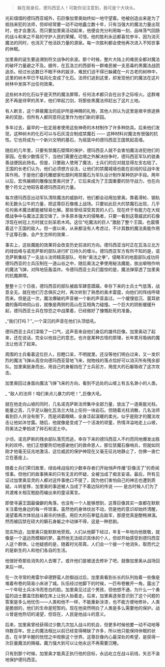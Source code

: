 > 躲在我身后，德玛西亚人！可能你没注意到，我可是个大块头。

光彩熠熠的德玛西亚城外，石巨像加里奥始终如一地守望着。他被创造出来是为了抵挡来犯的法师，但却经常要一动不动地矗立数十年，只有当强大的魔法力量出现时，他才会激活。而只要加里奥活动起来，他便会充分利用每一刻，品味荡气回肠的战斗和来之不易的守护人民的荣耀。可惜，他的胜利永远都喜忧参半，因为消灭魔法的同时，也消灭了他活跃力量的源泉。每一次胜利都会使他再次进入不知世事的休眠。

加里奥的诞生要追溯到符文战争的余波。那个时候，整片大陆上的难民全都对魔法的破坏力量避之不及。据传，在瓦洛兰的西部有一群难民被一支恶毒的黑魔法战团追杀。经过长达数日不眠不休的跋涉，难民们迫不得已躲藏在一片古老的树林中，这里的树木早已干枯风化变成了化石。法师们追到这里，却发现他们的魔法在这片树林中发挥不出任何效果。

这些树木的化石似乎是天然的魔法屏障，任何法术都只会在出手之际哑火。这群难民不再是待宰的羔羊，他们举起刀剑，将那些黑魔法师赶出了这片土地。

有人断言，这个屏蔽魔法的庇护所是神赐的礼物，其他人则认为这里是艰辛旅途换来的奖励，但所有人都同意将这里作为他们新的家园。

多年过去，最早的一批定居者使用这些神奇的木材制作了许多种防具。后来他们发现，这种树木的化石可以与石灰混合制成禁魔石 —— 这种材料对魔法有很强的抗性。它也将成为一个新兴文明的基石，为摇篮中的德玛西亚王国筑起高墙。

随后的几年里，只要有禁魔石壁障的保护，德玛西亚人就不会害怕魔法进犯他们的家园。在极少数情况下，当他们需要在边境之外解决纷争时，德玛西亚军队的骁勇善战便因此扬名。但是，只要敌人使用了魔法，士兵们的应对就显得左支右绌了。王国的长老们认为，他们必须想方设法，让他们的禁魔城墙也能在前线的征战中发挥作用。于是他们委托雕塑家杜朗利用禁魔石为军队设计制作某种防护手段。两年以后，宏伟展翅的雕像加里奥问世了，它后来成为了王国重要的防守战力，也在向整个符文之地昭告着德玛西亚的力量。

每次德玛西亚出动军队清除魔法的威胁时，他们都会动用加里奥。靠着滑轮、钢轨和无数头公牛的力量，把这尊巨石像推上战场。只要如此巨大的禁魔石出现，几乎任何奥术魔法都能被轻易化解。那些曾经深受其苦的人们，现在终于有能力在大规模战争中与魔法正面交锋了。许多原本强大的侵略者，只要一看到这尊威武的石像浮现在树冠上方时就立刻呆若木鸡。这位“吃魔法的巨人”激励了整个王国，也震慑着这个王国的敌人。但一直以来，从来都没有人考虑过，不计其数的魔法奥能作用于这尊石像，会产生怎样的效果…

事实上，这些魔能的效果将会改变历史前进的方向。德玛西亚当时正在瓦洛兰北方的绿齿峰与诺克萨斯的部队进行旷日持久的缠斗。德玛西亚军方有所不知的是，诺克萨斯集结了一支战斗法师精英部队，号称“奥法之拳”。侵略军的地面部队成功将德玛西亚的士兵压制在一道山谷之中，随后奥法之拳使用秘法魔能，放出噼啪作响的魔法飞弹，对阵地狂轰滥炸。令德玛西亚士兵们震惊的是，魔法弹穿透了加里奥的抗魔屏障。

整整十三个日夜，德玛西亚的部队被敌军肆意蹂躏，幸存下来的士兵士气低落，战意全无。就在他们万念俱灰之时，再次听到了熟悉的奥术雷霆，向他们的阵线呼啸而来。但是这一次，魔法爆破的声音被一个新的声音盖过。一个缓慢低沉、震耳欲聋的轰鸣响彻山谷，就像是两侧的高山在互相角力碰撞。一个巨大的阴影缓缓升起，德玛西亚士兵在惊恐之中战栗着，已经做好了慷慨赴死的准备。

_“我们打吗？”_一个深沉的声音在他们头顶低吼。

德玛西亚士兵们深吸了一口气，这声音来自他们身后的雄伟巨像。加里奥动了起来，还在说话，完全以他自己的意志。也许是某种古怪的原理，长年累月吸纳的魔法让他活了起来。

周围的士兵看着这位巨人，目瞪口呆，不明就里。还没等他们明白过来，又一发炽烈的魔法飞弹从高空向德玛西亚营地飞来，抛物线的落点恰好可以消灭所有残余部队。加里奥挺身而出，用自己的身躯挡在了士兵前方，用庞大的石躯吸收了这次攻击。

加里奥回过身面向魔法飞弹飞来的方向，看到不远处的山坡上有五名渺小的人类。

_ “敌人的法师！咱们来点儿暴力的吧！”_巨像大吼。

就在他走向山坡的同时，几名诺克萨斯法师集中全部力量，放出了一道奥能光柱。能量之高，几乎足以融化瓦洛兰大陆上任何一块岩石。但随着光柱消散，几名法师看到巨人并没有倒下，而是闭着眼睛，全身泛起温暖的柔光，似乎是刚才的魔法攻击让他如沐甘露。随后，他就像是变成了一个活泼的顽童，热情洋溢地走上山坡，将奥法之拳拍进了碎石和泥土中。

少顷，诺克萨斯的残余部队落荒而逃，幸存下来的德玛西亚人不约而同地爆发出胜利的欢呼。他们正想要热切地感谢他们的救命恩人，那位禁魔石像哨兵，但就如同刚才他毫无征兆地激活，这位威武的保护神现在又毫无征兆地静止了，仿佛一直伫立在基座上。

随着士兵们荣归故里，绿齿峰战役的少数幸存者们开始悄声传播“巨像活了”的奇闻怪事。但他们的故事换来的只有无言的怀疑，全被当成了痴言妄语。最后，所有见证过加里奥显灵的人都对这件事绝口不提了，因为他们害怕自己的神志也遭到质疑。斗转星移，加里奥的事迹被人当成了不着边际的传说 —— 是古时候人们为了共渡难关相互勉励而编出来的童话寓言。

即使寻遍王国最偏僻的角落，也没有一个人能够想到，这尊巨像其实一直都在默默关注着他身边的每一件琐事。虽然他的身体纹丝不动，但是他的意识却始终清醒，渴望着再次体验战斗厮杀的快感。用巨大的石拳猛击敌军，那感觉真是酣畅淋漓。然而被囚禁在硕大的磐石身躯之中动弹不得，这是一种悲剧。

现实所迫，加里奥只能默默地旁观。人们从他脚下经过，年复一年地向他致敬，就像是一个遥远而模糊的梦。虽然他无法结识具体的个人，但却开始感受到德玛西亚人这个群体。让他疑惑的是，随着时光荏苒，人们会一个接一个地消失，取而代之的是新生的人和他们各自的生活。

他很好奇那些消失的人去哪了。或许他们是被送去修补了吧，就像加里奥从战场回来后一样。

在一次寻常的弗雷尔卓德野蛮人防御战过后，加里奥看到长长的队列抬着一些像是堆着布卷的简易小床进了城。队伍经过他脚下的时候，一匹布卷散开一角，露出了一个年轻士兵冰冷而苍白的脸。加里奥见过这个男孩，但他想不通，为什么一个勇猛的战士要盖住脸躺在床上让别人抬着走。后来，加里奥逐渐意识到了这个问题的答案是多么地忧伤——人类和他不一样，不能重新涂漆，也不能方便地修补。人类是脆弱的，他们的生命是短暂的。现在他突然明白了人类是多么需要他的保护。战斗曾是他热切的渴望，但现在，人民是他战斗的意义。

后来，加里奥曾经获得过少数几次加入战斗的机会，但更多时候他要一动不动地等待数百年。世上的魔法相比以前已经变得稀缺了许多，所以他只能保持休眠的状态，在半梦半醒的恍惚之中观察这个世界。这尊巨像内心最深处的希望，是获得一次巨量魔法的赐福，魔力强大到可以让他永远不再需要沉睡。

只有到那个时候，加里奥才能真正执行他的目标，永远屹立在战斗前线，矢志不渝地保护德玛西亚。



